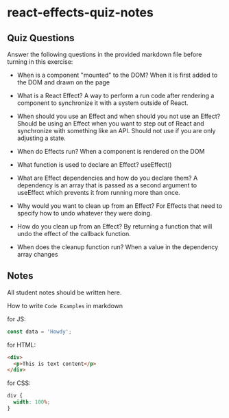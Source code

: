 # react-effects-quiz-notes

## Quiz Questions

Answer the following questions in the provided markdown file before turning in this exercise:

- When is a component "mounted" to the DOM?
  When it is first added to the DOM and drawn on the page

- What is a React Effect?
  A way to perform a run code after rendering a component to synchronize it with a system outside of React.

- When should you use an Effect and when should you not use an Effect?
  Should be using an Effect when you want to step out of React and synchronize with something like an API. Should not use if you are only adjusting a state.

- When do Effects run?
  When a component is rendered on the DOM

- What function is used to declare an Effect?
  useEffect()

- What are Effect dependencies and how do you declare them?
  A dependency is an array that is passed as a second argument to useEffect which prevents it from running more than once.

- Why would you want to clean up from an Effect?
  For Effects that need to specify how to undo whatever they were doing.

- How do you clean up from an Effect?
  By returning a function that will undo the effect of the callback function.

- When does the cleanup function run?
  When a value in the dependency array changes

## Notes

All student notes should be written here.

How to write `Code Examples` in markdown

for JS:

```javascript
const data = 'Howdy';
```

for HTML:

```html
<div>
  <p>This is text content</p>
</div>
```

for CSS:

```css
div {
  width: 100%;
}
```

